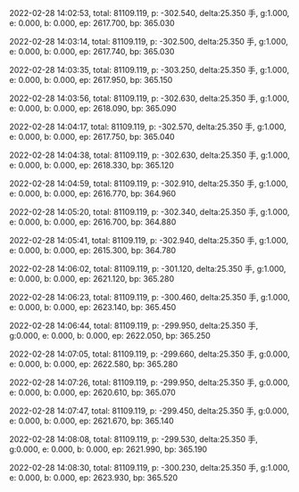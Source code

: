 2022-02-28 14:02:53, total: 81109.119, p: -302.540, delta:25.350 手, g:1.000, e: 0.000, b: 0.000, ep: 2617.700, bp: 365.030

2022-02-28 14:03:14, total: 81109.119, p: -302.500, delta:25.350 手, g:1.000, e: 0.000, b: 0.000, ep: 2617.740, bp: 365.030

2022-02-28 14:03:35, total: 81109.119, p: -303.250, delta:25.350 手, g:1.000, e: 0.000, b: 0.000, ep: 2617.950, bp: 365.150

2022-02-28 14:03:56, total: 81109.119, p: -302.630, delta:25.350 手, g:1.000, e: 0.000, b: 0.000, ep: 2618.090, bp: 365.090

2022-02-28 14:04:17, total: 81109.119, p: -302.570, delta:25.350 手, g:1.000, e: 0.000, b: 0.000, ep: 2617.750, bp: 365.040

2022-02-28 14:04:38, total: 81109.119, p: -302.630, delta:25.350 手, g:1.000, e: 0.000, b: 0.000, ep: 2618.330, bp: 365.120

2022-02-28 14:04:59, total: 81109.119, p: -302.910, delta:25.350 手, g:1.000, e: 0.000, b: 0.000, ep: 2616.770, bp: 364.960

2022-02-28 14:05:20, total: 81109.119, p: -302.340, delta:25.350 手, g:1.000, e: 0.000, b: 0.000, ep: 2616.700, bp: 364.880

2022-02-28 14:05:41, total: 81109.119, p: -302.940, delta:25.350 手, g:1.000, e: 0.000, b: 0.000, ep: 2615.300, bp: 364.780

2022-02-28 14:06:02, total: 81109.119, p: -301.120, delta:25.350 手, g:1.000, e: 0.000, b: 0.000, ep: 2621.120, bp: 365.280

2022-02-28 14:06:23, total: 81109.119, p: -300.460, delta:25.350 手, g:1.000, e: 0.000, b: 0.000, ep: 2623.140, bp: 365.450

2022-02-28 14:06:44, total: 81109.119, p: -299.950, delta:25.350 手, g:0.000, e: 0.000, b: 0.000, ep: 2622.050, bp: 365.250

2022-02-28 14:07:05, total: 81109.119, p: -299.660, delta:25.350 手, g:0.000, e: 0.000, b: 0.000, ep: 2622.580, bp: 365.280

2022-02-28 14:07:26, total: 81109.119, p: -299.950, delta:25.350 手, g:0.000, e: 0.000, b: 0.000, ep: 2620.610, bp: 365.070

2022-02-28 14:07:47, total: 81109.119, p: -299.450, delta:25.350 手, g:0.000, e: 0.000, b: 0.000, ep: 2621.670, bp: 365.140

2022-02-28 14:08:08, total: 81109.119, p: -299.530, delta:25.350 手, g:0.000, e: 0.000, b: 0.000, ep: 2621.990, bp: 365.190

2022-02-28 14:08:30, total: 81109.119, p: -300.230, delta:25.350 手, g:1.000, e: 0.000, b: 0.000, ep: 2623.930, bp: 365.520